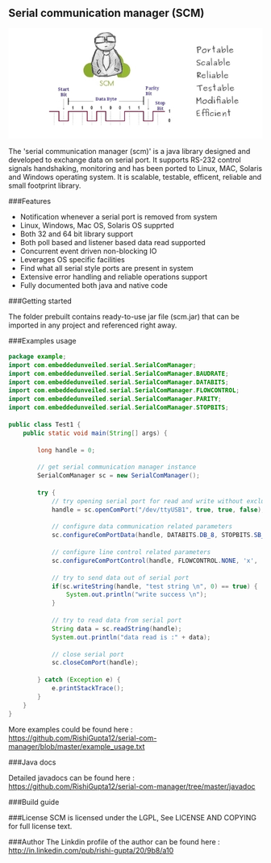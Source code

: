 Serial communication manager (SCM)
-----------------------------------

![scm](images/scm.jpg "scm")

The 'serial communication manager (scm)' is a java library designed and developed to exchange data on serial port. It supports RS-232 control signals handshaking, monitoring and has been ported to Linux, MAC, Solaris and Windows operating system. It is scalable, testable, efficent, reliable and small footprint library.

###Features
- Notification whenever a serial port is removed from system
- Linux, Windows, Mac OS, Solaris OS supprted
- Both 32 and 64 bit library support
- Both poll based and listener based data read supported
- Concurrent event driven non-blocking IO
- Leverages OS specific facilities
- Find what all serial style ports are present in system
- Extensive error handling and reliable operations support
- Fully documented both java and native code

###Getting started

The folder prebuilt contains ready-to-use jar file (scm.jar) that can be imported in any project and referenced right away.

###Examples usage
```java
package example;
import com.embeddedunveiled.serial.SerialComManager;
import com.embeddedunveiled.serial.SerialComManager.BAUDRATE;
import com.embeddedunveiled.serial.SerialComManager.DATABITS;
import com.embeddedunveiled.serial.SerialComManager.FLOWCONTROL;
import com.embeddedunveiled.serial.SerialComManager.PARITY;
import com.embeddedunveiled.serial.SerialComManager.STOPBITS;

public class Test1 {
	public static void main(String[] args) {
	
		long handle = 0;
		
		// get serial communication manager instance
		SerialComManager sc = new SerialComManager();
		
		try {
			// try opening serial port for read and write without exclusive ownership
			handle = sc.openComPort("/dev/ttyUSB1", true, true, false);
			
			// configure data communication related parameters
			sc.configureComPortData(handle, DATABITS.DB_8, STOPBITS.SB_1, PARITY.P_NONE, BAUDRATE.B115200, 0);
			
			// configure line control related parameters
			sc.configureComPortControl(handle, FLOWCONTROL.NONE, 'x', 'x', false, false);
			
			// try to send data out of serial port
			if(sc.writeString(handle, "test string \n", 0) == true) {
				System.out.println("write success \n");
			}
		
			// try to read data from serial port
			String data = sc.readString(handle);
			System.out.println("data read is :" + data);

			// close serial port
			sc.closeComPort(handle);
			
		} catch (Exception e) {
			e.printStackTrace();
		}
	}
}
```
More examples could be found here : https://github.com/RishiGupta12/serial-com-manager/blob/master/example_usage.txt

###Java docs

Detailed javadocs can be found here : https://github.com/RishiGupta12/serial-com-manager/tree/master/javadoc

###Build guide

###License
SCM is licensed under the LGPL, See LICENSE AND COPYING for full license text.

###Author
The Linkdin profile of the author can be found here : http://in.linkedin.com/pub/rishi-gupta/20/9b8/a10
